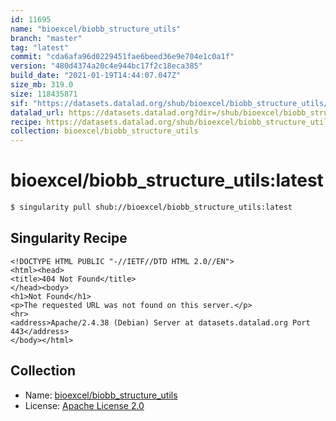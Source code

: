 ```yaml
---
id: 11695
name: "bioexcel/biobb_structure_utils"
branch: "master"
tag: "latest"
commit: "cda6afa96d0229451fae6beed36e9e704e1c0a1f"
version: "480d4374a20c4e944bc17f2c18eca385"
build_date: "2021-01-19T14:44:07.047Z"
size_mb: 319.0
size: 118435871
sif: "https://datasets.datalad.org/shub/bioexcel/biobb_structure_utils/latest/2021-01-19-cda6afa9-480d4374/480d4374a20c4e944bc17f2c18eca385.sif"
datalad_url: https://datasets.datalad.org?dir=/shub/bioexcel/biobb_structure_utils/latest/2021-01-19-cda6afa9-480d4374/
recipe: https://datasets.datalad.org/shub/bioexcel/biobb_structure_utils/latest/2021-01-19-cda6afa9-480d4374/Singularity
collection: bioexcel/biobb_structure_utils
---
```


# bioexcel/biobb_structure_utils:latest

```bash
$ singularity pull shub://bioexcel/biobb_structure_utils:latest
```

## Singularity Recipe

```singularity
<!DOCTYPE HTML PUBLIC "-//IETF//DTD HTML 2.0//EN">
<html><head>
<title>404 Not Found</title>
</head><body>
<h1>Not Found</h1>
<p>The requested URL was not found on this server.</p>
<hr>
<address>Apache/2.4.38 (Debian) Server at datasets.datalad.org Port 443</address>
</body></html>
```

## Collection

 - Name: [bioexcel/biobb_structure_utils](https://github.com/bioexcel/biobb_structure_utils)
 - License: [Apache License 2.0](https://api.github.com/licenses/apache-2.0)

